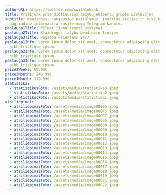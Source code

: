 ```yaml
---
authorURL: https://twitter.com/swithinbank
title: Prisijunk prie didžiausios lažybų ekspertų grupės Lietuvoje!
subtitle: Naujienas, naujausius pasiūlymus, įvairias akcijas ir visą kitą
  pagrindinę informacija rasite mūsų Telegram kanale.
paslauga1Title: Pilnai išanalizuoti statymai
paslauga2Title: Klaidingos lažybų bendrovių linijos
paslauga3Title: Pagalba klientams 24/7
paslauga1Info: Lorem ipsum dolor sit amet, consectetur adipiscing elit. Sed erat
  nibh tristique ipsum.
paslauga2Info: Lorem ipsum dolor sit amet, consectetur adipiscing elit. Sed erat
  nibh tristique ipsum.
paslauga3Info: Lorem ipsum dolor sit amet, consectetur adipiscing elit. Sed erat
  nibh tristique ipsum.
price2Weeks: 69.99€
price3Months: 249.99€
price1Month: 119.99€
statistika:
  - statistikosFoto: /assets/media/statistika3.jpeg
  - statistikosFoto: /assets/media/statistika2.jpeg
  - statistikosFoto: /assets/media/statistika1.jpeg
atsiliepimai:
  - atsiliepimaiFoto: /assets/media/image00005.jpeg
  - atsiliepimaiFoto: /assets/media/image00045.jpeg
  - atsiliepimaiFoto: /assets/media/image00007.jpeg
  - atsiliepimaiFoto: /assets/media/image00005.jpeg
  - atsiliepimaiFoto: /assets/media/image00008.jpeg
  - atsiliepimaiFoto: /assets/media/image00009.jpeg
  - atsiliepimaiFoto: /assets/media/image00010.jpeg
  - atsiliepimaiFoto: /assets/media/image00011.jpeg
  - atsiliepimaiFoto: /assets/media/image00012.jpeg
  - atsiliepimaiFoto: /assets/media/image00013.jpeg
  - atsiliepimaiFoto: /assets/media/image00014.jpeg
  - atsiliepimaiFoto: /assets/media/image00015.jpeg
  - atsiliepimaiFoto: /assets/media/image00016.jpeg
  - atsiliepimaiFoto: /assets/media/image00017.jpeg
  - atsiliepimaiFoto: /assets/media/image00018.jpeg
  - atsiliepimaiFoto: /assets/media/image00019.jpeg
  - atsiliepimaiFoto: /assets/media/image00021.jpeg
  - atsiliepimaiFoto: /assets/media/image00022.jpeg
---
```

